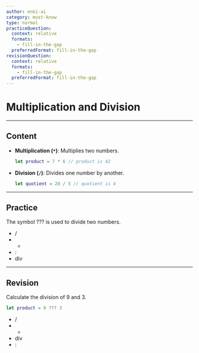```yaml
---
author: enki-ai
category: must-know
type: normal
practiceQuestion:
  context: relative
  formats:
    - fill-in-the-gap
  preferredFormat: fill-in-the-gap
revisionQuestion:
  context: relative
  formats:
    - fill-in-the-gap
  preferredFormat: fill-in-the-gap
---
```


# Multiplication and Division

---
## Content

- **Multiplication (`*`)**: Multiplies two numbers.
  ```swift
  let product = 7 * 6 // product is 42
  ```
- **Division (`/`)**: Divides one number by another.
  ```swift
  let quotient = 20 / 5 // quotient is 4
  ```

---
## Practice

The symbol ??? is used to divide two numbers.

- /
-
  -
- :
- div

---
## Revision

Calculate the division of 9 and 3.

```swift
let product = 9 ??? 3
```

- /
-
  -
- div
- :

